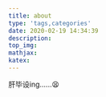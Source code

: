 ```yaml
---
title: about
type: 'tags,categories'
date: 2020-02-19 14:34:39
description:
top_img:
mathjax:
katex:
---
```


肝毕设ing......:tired_face:

